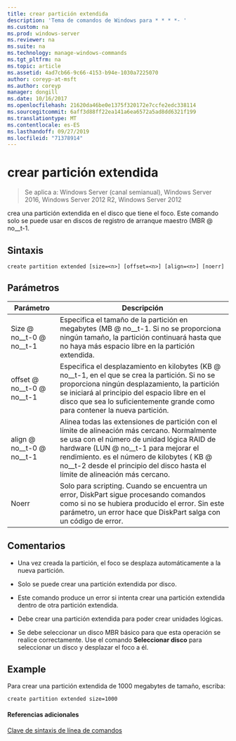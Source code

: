 ```yaml
---
title: crear partición extendida
description: 'Tema de comandos de Windows para * * * *- '
ms.custom: na
ms.prod: windows-server
ms.reviewer: na
ms.suite: na
ms.technology: manage-windows-commands
ms.tgt_pltfrm: na
ms.topic: article
ms.assetid: 4ad7cb66-9c66-4153-b94e-1030a7225070
author: coreyp-at-msft
ms.author: coreyp
manager: dongill
ms.date: 10/16/2017
ms.openlocfilehash: 21620da46be0e1375f320172e7ccfe2edc338114
ms.sourcegitcommit: 6aff3d88ff22ea141a6ea6572a5ad8dd6321f199
ms.translationtype: MT
ms.contentlocale: es-ES
ms.lasthandoff: 09/27/2019
ms.locfileid: "71378914"
---
```

# <a name="create-partition-extended"></a>crear partición extendida

>Se aplica a: Windows Server (canal semianual), Windows Server 2016, Windows Server 2012 R2, Windows Server 2012

crea una partición extendida en el disco que tiene el foco. Este comando solo se puede usar en discos de registro de arranque maestro \(MBR @ no__t-1.  
  
  
  
## <a name="syntax"></a>Sintaxis  
  
```  
create partition extended [size=<n>] [offset=<n>] [align=<n>] [noerr]  
```  
  
## <a name="parameters"></a>Parámetros  
  
|  Parámetro  |                                                                                                                             Descripción                                                                                                                              |
|-------------|----------------------------------------------------------------------------------------------------------------------------------------------------------------------------------------------------------------------------------------------------------------------|
|  Size @ no__t-0 @ no__t-1  |                                                  Especifica el tamaño de la partición en megabytes \(MB @ no__t-1. Si no se proporciona ningún tamaño, la partición continuará hasta que no haya más espacio libre en la partición extendida.                                                  |
| offset @ no__t-0 @ no__t-1 |                     Especifica el desplazamiento en kilobytes \(KB @ no__t-1, en el que se crea la partición. Si no se proporciona ningún desplazamiento, la partición se iniciará al principio del espacio libre en el disco que sea lo suficientemente grande como para contener la nueva partición.                      |
| align @ no__t-0 @ no__t-1  | Alinea todas las extensiones de partición con el límite de alineación más cercano. Normalmente se usa con el número de unidad lógica RAID de hardware \(LUN @ no__t-1 para mejorar el rendimiento. <n> es el número de kilobytes \( KB @ no__t-2 desde el principio del disco hasta el límite de alineación más cercano. |
|    Noerr    |                                 Solo para scripting. Cuando se encuentra un error, DiskPart sigue procesando comandos como si no se hubiera producido el error. Sin este parámetro, un error hace que DiskPart salga con un código de error.                                 |
  
## <a name="remarks"></a>Comentarios  
  
-   Una vez creada la partición, el foco se desplaza automáticamente a la nueva partición.  
  
-   Solo se puede crear una partición extendida por disco.  
  
-   Este comando produce un error si intenta crear una partición extendida dentro de otra partición extendida.  
  
-   Debe crear una partición extendida para poder crear unidades lógicas.  
  
-   Se debe seleccionar un disco MBR básico para que esta operación se realice correctamente. Use el comando **Seleccionar disco** para seleccionar un disco y desplazar el foco a él.  
  
## <a name="BKMK_examples"></a>Example  
Para crear una partición extendida de 1000 megabytes de tamaño, escriba:  
  
```  
create partition extended size=1000  
```  
  
#### <a name="additional-references"></a>Referencias adicionales  
[Clave de sintaxis de línea de comandos](command-line-syntax-key.md)  
  

  

